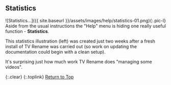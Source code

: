 <!-- START STATISTICS ----------------------- -->
## Statistics

![Statistics...]({{ site.baseurl }}/assets/images/help/statistics-01.png){:.pic-l}
Aside from the usual instructions the "Help" menu is hiding one really useful function - **Statistics**.

This statistics illustration (left) was created just two weeks after a fresh install of TV&nbsp;Rename was carried out (so work on updating the documentation could begin with a clean setup).

It's surprising just how much work TV&nbsp;Rename does "managing some videos".

{:.clear}
{:.toplink}
[Return to Top]()
<!-- END STATISTICS ------------------------- -->
